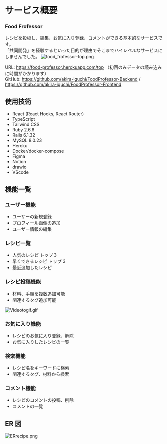 # サービス概要

### Food Frofessor

レシピを投稿し、編集、お気に入り登録、コメントができる基本的なサービスです。<br>
「共同開発」を経験するといった目的が理由でそこまでハイレベルなサービスにしませんでした。
![food_frofessor-top.png](https://qiita-image-store.s3.ap-northeast-1.amazonaws.com/0/848640/f9de6ff9-4f5b-f941-f34e-951d0b92e165.png)

URL: https://food-professor.herokuapp.com/top （初回のみデータの読み込みに時間がかかります）<br>
GitHub: https://github.com/akira-iguchi/FoodProfessor-Backend / https://github.com/akira-iguchi/FoodProfessor-Frontend

<h2>使用技術</h2>

- React (React Hooks, React Router)
- TypeScript
- Tailwind CSS
- Ruby 2.6.6
- Rails 6.1.32
- MySQL 8.0.23
- Heroku
- Docker/docker-compose
- Figma
- Notion
- drawio
- VScode

<h2>機能一覧</h2>

<h3>ユーザー機能</h3>

- ユーザーの新規登録
- プロフィール画像の追加
- ユーザー情報の編集

<h3>レシピ一覧</h3>

- 人気のレシピ トップ３
- 早くできるレシピ トップ 3
- 最近追加したレシピ

<h3>レシピ投稿機能</h3>

- 材料、手順を複数追加可能
- 関連するタグ追加可能

![Videotogif.gif](https://qiita-image-store.s3.ap-northeast-1.amazonaws.com/0/848640/25872a44-5f94-c275-b8c5-682224151fb9.gif)

<h3>お気に入り機能</h3>

- レシピのお気に入り登録、解除
- お気に入りしたレシピの一覧

<h3>検索機能</h3>

- レシピ名をキーワードに検索
- 関連するタグ、材料から検索

<h3>コメント機能</h3>

- レシピのコメントの投稿、削除
- コメントの一覧

## ER 図

![ERrecipe.png](https://qiita-image-store.s3.ap-northeast-1.amazonaws.com/0/848640/3ace1478-fb50-7a38-7b08-943cf730c622.png)
